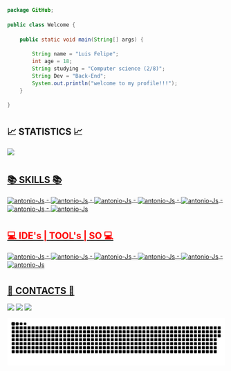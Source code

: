 
```java
package GitHub;

public class Welcome {

    public static void main(String[] args) {

        String name = "Luis Felipe";
        int age = 18;
        String studying = "Computer science (2/8)";
        String Dev = "Back-End";
        System.out.println("welcome to my profile!!!");
    }

}

```

#
 
 <h2><b>📈 STATISTICS 📈</b></h2>
  
  <div>
  <a href="https://github.com/luisfelipe03">
  <img height="180em" src="https://github-readme-stats.vercel.app/api?username=luisfelipe03&show_icons=true&theme=dark&include_all_commits=true&count_private=true"/>
  
</div>
  
  #
  
  <div>

 <h2><b>📚 SKILLS 📚</b></h2>

  <img align="center" alt="antonio-Js" height="40" width="40" src="https://cdn.jsdelivr.net/gh/devicons/devicon/icons/java/java-original.svg"> -
  <img align="center" alt="antonio-Js" height="40" width="40" src="https://cdn.jsdelivr.net/gh/devicons/devicon/icons/spring/spring-original.svg"> -
  <img align="center" alt="antonio-Js" height="40" width="40" src="https://cdn.jsdelivr.net/gh/devicons/devicon/icons/python/python-original.svg"> -
  <img align="center" alt="antonio-Js" height="40" width="40" src="https://cdn.jsdelivr.net/gh/devicons/devicon/icons/html5/html5-original.svg"> -
  <img align="center" alt="antonio-Js" height="40" width="40" src="https://cdn.jsdelivr.net/gh/devicons/devicon/icons/css3/css3-original.svg"> -
  <img align="center" alt="antonio-Js" height="40" width="40" src="https://cdn.jsdelivr.net/gh/devicons/devicon/icons/postgresql/postgresql-original.svg"> -
  <img align="center" alt="antonio-Js" height="40" width="40" src="https://cdn.jsdelivr.net/gh/devicons/devicon/icons/mysql/mysql-original.svg">
  

</div>
	
  #
	
  <h2 style="color:red" ><b>💻 IDE's | TOOL's | SO 💻 </b></h2>
  <img align="center" alt="antonio-Js" height="40" width="40" src="https://user-images.githubusercontent.com/11943860/46922575-7017cf80-cfe1-11e8-845a-0cd198fb546c.png"> -
  <img align="center" alt="antonio-Js" height="40" width="40" src="https://resources.jetbrains.com/storage/products/pycharm/img/meta/pycharm_logo_300x300.png"> -
  <img align="center" alt="antonio-Js" height="40" width="40" src="https://upload.wikimedia.org/wikipedia/commons/thumb/2/2d/Visual_Studio_Code_1.18_icon.svg/1200px-Visual_Studio_Code_1.18_icon.svg.png"> -
  <img align="center" alt="antonio-Js" height="40" width="40" src="https://cdn.jsdelivr.net/gh/devicons/devicon/icons/git/git-original.svg"> -
  <img align="center" alt="antonio-Js" height="40" width="40" src="https://cdn.jsdelivr.net/gh/devicons/devicon/icons/windows8/windows8-original.svg"> -
  <img align="center" alt="antonio-Js" height="40" width="40" src="https://cdn.jsdelivr.net/gh/devicons/devicon/icons/android/android-original.svg">
	

  # 
  <h2><b>📲 CONTACTS 📲</b></h2>
  <a href="https://www.linkedin.com/in/luis-felipe-contrate/" target="_blank"><img src="https://img.shields.io/badge/-LinkedIn-%230077B5?style=for-the-badge&logo=linkedin&logoColor=white" target="_blank"></a>
  <a href = "mailto: llipeandrade34@gmail.com"><img src="https://img.shields.io/badge/-Gmail-%23333?style=for-the-badge&logo=gmail&logoColor=white" target="_blank"></a>
  <a href="https://www.instagram.com/luis_felipe36/" target="_blank"><img src="https://img.shields.io/badge/-Instagram-%23E4405F?style=for-the-badge&logo=instagram&logoColor=white" target="_blank"></a>
  
  
   ![Snake animation](https://github.com/luisfelipe03/luisfelipe03/blob/output/github-contribution-grid-snake.svg)


  
